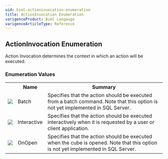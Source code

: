 ```yaml
---
uid: biml-actioninvocation-enumeration
title: ActionInvocation Enumeration
varigenceProduct: Biml Langauge
varigenceArticleType: Reference
---
```


## ActionInvocation Enumeration<div class="LanguageSummary"><div class ="SummaryItem">Action Invocation determines the context in which an action will be executed.</div></div><div class="EnumValueGroup">### Enumeration Values<table id="EnumValue" class="MemberList"><tbody><tr><th class="MemberTypeIconColumnHeader">&nbsp;</th><th class="MemberNameColumnHeader">Name</th><th class="MemberSummaryColumnHeader">Summary</th></tr><tr class="cd0"><td align="center" class="MemberTypeIcon"><img src="enumValue.png"></img></td><td class="MemberName">Batch</td><td class="MemberSummary"><div class ="SummaryItem">Specifies that the action should be executed from a batch command.  Note that this option is not yet implemented in SQL Server.</div></td></tr><tr class="cd1"><td align="center" class="MemberTypeIcon"><img src="enumValue.png"></img></td><td class="MemberName">Interactive</td><td class="MemberSummary"><div class ="SummaryItem">Specifies that the action should be executed interactively when it is requested by a user or client application.</div></td></tr><tr class="cd0"><td align="center" class="MemberTypeIcon"><img src="enumValue.png"></img></td><td class="MemberName">OnOpen</td><td class="MemberSummary"><div class ="SummaryItem">Specifies that the action should be executed when the cube is opened.  Note that this option is not yet implemented in SQL Server.</div></td></tr></tbody></table></div>